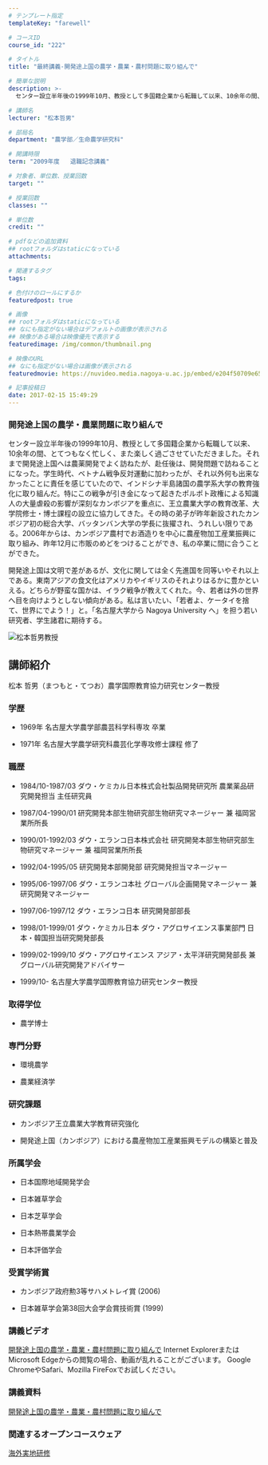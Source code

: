```yaml
---
# テンプレート指定
templateKey: "farewell"

# コースID
course_id: "222"

# タイトル
title: "最終講義-開発途上国の農学・農業・農村問題に取り組んで"

# 簡単な説明
description: >-
  センター設立半年後の1999年10月、教授として多国籍企業から転職して以来、10余年の間、とてつもなく忙しく、また楽しく過ごさせていただきました。それまで開発途上国へは農薬開発でよく訪ねたが、...

# 講師名
lecturer: "松本哲男"

# 部局名
department: "農学部／生命農学研究科"

# 開講時限
term: "2009年度	退職記念講義"

# 対象者、単位数、授業回数
target: ""

# 授業回数
classes: ""

# 単位数
credit: ""

# pdfなどの追加資料
## rootフォルダはstaticになっている
attachments: 

# 関連するタグ
tags:

# 色付けのロールにするか
featuredpost: true

# 画像
## rootフォルダはstaticになっている
## なにも指定がない場合はデフォルトの画像が表示される
## 映像がある場合は映像優先で表示する
featuredimage: /img/common/thumbnail.png

# 映像のURL
## なにも指定がない場合は画像が表示される
featuredmovie: https://nuvideo.media.nagoya-u.ac.jp/embed/e204f50709e65aa64008ac2c729a58d3135030dd

# 記事投稿日
date: 2017-02-15 15:49:29
---
```


### 開発途上国の農学・農業問題に取り組んで


センター設立半年後の1999年10月、教授として多国籍企業から転職して以来、10余年の間、とてつもなく忙しく、また楽しく過ごさせていただきました。それまで開発途上国へは農薬開発でよく訪ねたが、赴任後は、開発問題で訪ねることになった。学生時代、ベトナム戦争反対運動に加わったが、それ以外何も出来なかったことに責任を感じていたので、インドシナ半島諸国の農学系大学の教育強化に取り組んだ。特にこの戦争が引き金になって起きたポルポト政権による知識人の大量虐殺の影響が深刻なカンボジアを重点に、王立農業大学の教育改革、大学院修士・博士課程の設立に協力してきた。その時の弟子が昨年新設されたカンボジア初の総合大学、バッタンバン大学の学長に抜擢され、うれしい限りである。2006年からは、カンボジア農村でお酒造りを中心に農産物加工産業振興に取り組み、昨年12月に市販のめどをつけることができ、私の卒業に間に合うことができた。

開発途上国は文明で差があるが、文化に関しては全く先進国を同等いやそれ以上である。東南アジアの食文化はアメリカやイギリスのそれよりはるかに豊かといえる。どちらが野蛮な国かは、イラク戦争が教えてくれた。今、若者は外の世界へ目を向けようとしない傾向がある。私は言いたい、「若者よ、ケータイを捨て、世界にでよう！」と。「名古屋大学から Nagoya University へ」を担う若い研究者、学生諸君に期待する。


![松本哲男教授](/files/222/s_tmatsumoto.jpg) 

## 講師紹介


松本 哲男（まつもと・てつお）農学国際教育協力研究センター教授


### 学歴



* 1969年 名古屋大学農学部農芸科学科専攻 卒業

* 1971年 名古屋大学農学研究科農芸化学専攻修士課程 修了


### 職歴



* 1984/10-1987/03 ダウ・ケミカル日本株式会社製品開発研究所 農業薬品研究開発担当 主任研究員

* 1987/04-1990/01 研究開発本部生物研究部生物研究マネージャー 兼 福岡営業所所長

* 1990/01-1992/03 ダウ・エランコ日本株式会社 研究開発本部生物研究部生物研究マネージャー 兼 福岡営業所所長

* 1992/04-1995/05 研究開発本部開発部 研究開発担当マネージャー

* 1995/06-1997/06 ダウ・エランコ本社 グローバル企画開発マネージャー 兼 研究開発マネージャー

* 1997/06-1997/12 ダウ・エランコ日本 研究開発部部長

* 1998/01-1999/01 ダウ・ケミカル日本 ダウ・アグロサイエンス事業部門 日本・韓国担当研究開発部長

* 1999/02-1999/10 ダウ・アグロサイエンス アジア・太平洋研究開発部長 兼 グローバル研究開発アドバイサー

* 1999/10- 名古屋大学農学国際教育協力研究センター教授


### 取得学位



* 農学博士


### 専門分野



* 環境農学

* 農業経済学


### 研究課題



* カンボジア王立農業大学教育研究強化

* 開発途上国（カンボジア）における農産物加工産業振興モデルの構築と普及


### 所属学会



* 日本国際地域開発学会

* 日本雑草学会

* 日本芝草学会

* 日本熱帯農業学会

* 日本評価学会


### 受賞学術賞



* カンボジア政府勲3等サハメトレイ賞 (2006)

* 日本雑草学会第38回大会学会賞技術賞 (1999)


### 講義ビデオ


[開発途上国の農学・農業・農村問題に取り組んで](https://nuvideo.media.nagoya-u.ac.jp/embed/583c1e724b9a7f4228e4425f99cd68e9f3f0940a)
Internet ExplorerまたはMicrosoft Edgeからの閲覧の場合、動画が乱れることがございます。
Google ChromeやSafari、Mozilla FireFoxでお試しください。


### 講義資料


[開発途上国の農学・農業・農村問題に取り組んで](/files/222/ppt_matsumoto.pdf) 


### 関連するオープンコースウェア


[海外実地研修](./index.php?lang=ja&mode=c&id=154&page_type=index)